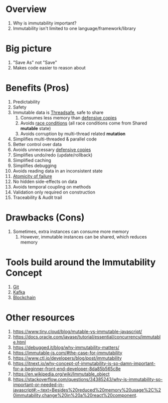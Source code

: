 # Overview
1. Why is immutability important?
1. Immutability isn't limited to one language/framework/library


# Big picture
1. "Save As" not "Save"
1. Makes code easier to reason about


# Benefits (Pros)
1. Predictability
1. Safety
1. Immutable data is [Threadsafe](https://en.wikipedia.org/wiki/ThreadSafe#:~:text=ThreadSafe%20is%20a%20source%20code,applications%20running%20in%20complex%20environments.), safe to share
    1. Consumes less memory than [defensive copies](http://www.javapractices.com/topic/TopicAction.do?Id=15)
    1. Avoids [race conditions](https://en.wikipedia.org/wiki/Race_condition) (all race conditions come from Shared **mutable** state)
    1. Avoids corruption by multi-thread related **mutation**
1. Simplifies multi-threaded & parallel code
1. Better control over data
1. Avoids unnecessary [defensive copies](http://www.javapractices.com/topic/TopicAction.do?Id=15)
1. Simplifies undo/redo (update/rollback)
1. Simplified caching
1. Simplifies debugging
1. Avoids reading data in an inconsistent state
1. [Atomicity of failure](http://jtechies.blogspot.com/2012/07/item-64-strive-for-failure-atomicity.html)
1. No hidden side-effects on data
1. Avoids temporal coupling on methods
1. Validation only required on construction
1. Traceability & Audit trail


# Drawbacks (Cons)
1. Sometimes, extra instances can consume more memory
    1. However, immutable instances can be shared, which reduces memory


# Tools build around the Immutability Concept
1. [Git](https://git-scm.com/)
1. [Kafka](https://kafka.apache.org/)
1. [Blockchain](https://medium.com/fluree/immutability-and-the-enterprise-an-immense-value-proposition-98cd3bf900b1)


# Other resources
1. https://www.tiny.cloud/blog/mutable-vs-immutable-javascript/
1. https://docs.oracle.com/javase/tutorial/essential/concurrency/immutable.html
1. https://debugged.it/blog/why-immutability-matters/
1. https://immutable-js.com/#the-case-for-immutability
1. https://www.ctl.io/developers/blog/post/immutability
1. https://itnext.io/why-concept-of-immutability-is-so-damn-important-for-a-beginner-front-end-developer-8da85b565c8e
1. https://en.wikipedia.org/wiki/Immutable_object
1. https://stackoverflow.com/questions/34385243/why-is-immutability-so-important-or-needed-in-javascript#:~:text=Besides%20reduced%20memory%20usage%2C%20immutability,change%20in%20a%20react%20component.
